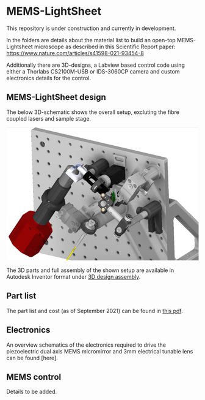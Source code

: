# MEMS-LightSheet
This repository is under construction and currently in development.

In the folders are details about the material list to build an open-top MEMS-Lightsheet microscope as described in this Scientific Report paper: https://www.nature.com/articles/s41598-021-93454-8

Additionally there are 3D-designs, a Labview based control code using either a Thorlabs CS2100M-USB or IDS-3060CP camera and custom electronics details for the control.

## MEMS-LightSheet design
The below 3D-schematic shows the overall setup, excluting the fibre coupled lasers and sample stage.

![3D design overview](https://github.com/RalfBauerUoS/MEMS-LightSheet/blob/e603550dc8dcb333513d0b4326fdfd7360f2330e/3D%20assembly/3D-design-overview-MEMS-LSFM.png)

The 3D parts and full assembly of the shown setup are available in Autodesk Inventor format under [3D design assembly](https://github.com/RalfBauerUoS/MEMS-LightSheet/tree/63631282c4d5373fddde7aa4fce069a93c0868e5/3D%20assembly).

## Part list
The part list and cost (as of September 2021) can be found in [this pdf](https://github.com/RalfBauerUoS/MEMS-LightSheet/blob/63631282c4d5373fddde7aa4fce069a93c0868e5/MEMS-LightSheet_componentListandCost.pdf).

## Electronics
An overview schematics of the electronics required to drive the piezoelectric dual axis MEMS micromirror and 3mm electrical tunable lens can be found [here].

## MEMS control
Details to be added.
